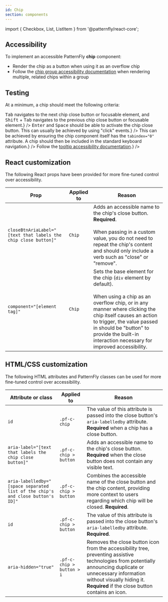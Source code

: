 ```yaml
---
id: Chip
section: components
---
```


import { Checkbox, List, ListItem } from '@patternfly/react-core';

## Accessibility

To implement an accessible PatternFly **chip** component:

- Render the chip as a button when using it as an overflow chip
- Follow the [chip group accessibility documentation](/components/chip-group/accessibility) when rendering multiple, related chips within a group

## Testing

At a minimum, a chip should meet the following criteria:

<List isPlain>
  <ListItem>
    <Checkbox id="chip-a11y-checkbox-1" label="Standard keyboard navigation can be used to navigate between chip close buttons or other focusable elements." description={<span><kbd>Tab</kbd> navigates to the next chip close button or focusable element, and <kbd>Shift</kbd> + <kbd>Tab</kbd> navigates to the previous chip close button or focusable element.</span>} />
  </ListItem>
  <ListItem>
    <Checkbox id="chip-a11y-checkbox-2" label="Standard keyboard interaction can be used to interact with the chip close button." description={<span><kbd>Enter</kbd> and <kbd>Space</kbd> should be able to activate the chip close button. This can usually be achieved by using "click" events.</span>} />
  </ListItem>
  <ListItem>
    <Checkbox id="chip-a11y-checkbox-3" label="If the chip content is truncated, the entire chip can receive focus, not just the chip's close button." description={<span>This can be achieved by ensuring the chip component itself has the <code className="ws-code">tabindex="0"</code> attribute. A chip should then be included in the standard keyboard navigation.</span>} />
  </ListItem>
  <ListItem>
    <Checkbox id="chip-a11y-checkbox-4" label="If the chip content is truncated, it has a tooltip that displays on hover or focus." description={<span>Follow the <a href="/components/tooltip/accessibility">tooltip accessibility documentation</a>.</span>} />
  </ListItem>
  <ListItem>
    <Checkbox id="chip-a11y-checkbox-5" label="An overflow chip is rendered as a button element." />
  </ListItem>
</List>

## React customization

The following React props have been provided for more fine-tuned control over accessibility.

| Prop | Applied to | Reason | 
|---|---|---|
| `closeBtnAriaLabel="[text that labels the chip close button]"` | `Chip` | Adds an accessible name to the chip's close button. **Required**. <br/><br/> When passing in a custom value, you do not need to repeat the chip's content and should only include a verb such as "close" or "remove". |
| `component="[element tag]"` | `Chip` | Sets the base element for the chip (`div` element by default). <br/><br/> When using a chip as an overflow chip, or in any manner where clicking the chip itself causes an action to trigger, the value passed in should be "button" to provide the built-in interaction necessary for improved accessibility. |

## HTML/CSS customization

The following HTML attributes and PatternFly classes can be used for more fine-tuned control over accessibility.

| Attribute or class | Applied to | Reason | 
|---|---|---|
| `id` | `.pf-c-chip` | The value of this attribute is passed into the close button's `aria-labelledby` attribute. **Required** when a chip has a close button. |
| `aria-label="[text that labels the chip close button]"` | `.pf-c-chip > button` | Adds an accessible name to the chip's close button. **Required** when the close button does not contain any visible text. |
| `aria-labelledby="[space separated list of the chip's and close button's ID]"` | `.pf-c-chip > button` | Combines the accessible name of the close button and the chip content, providing more context to users regarding which chip will be closed. **Required**. |
| `id` | `.pf-c-chip > button` | The value of this attribute is passed into the close button's `aria-labelledby` attribute. **Required**. |
| `aria-hidden="true"` | `.pf-c-chip > button > i` | Removes the close button icon from the accessibility tree, preventing assistive technologies from potentially announcing duplicate or unnecessary information without visually hiding it. **Required** if the close button contains an icon. |
